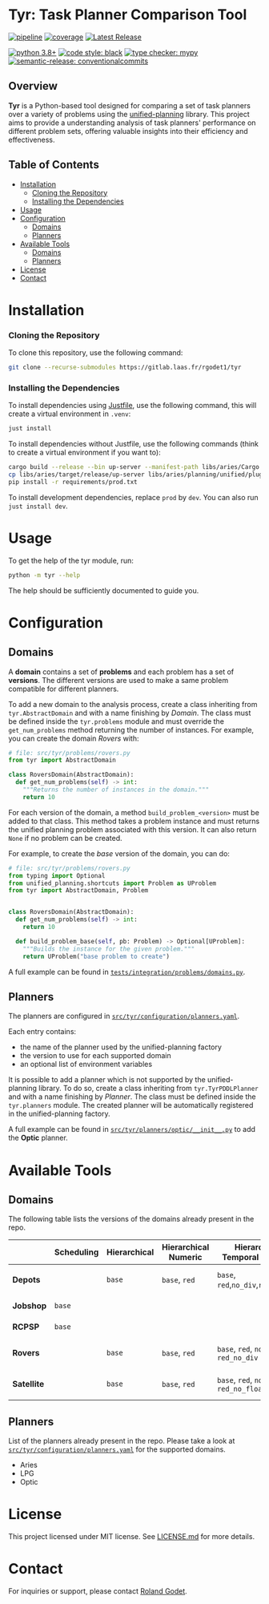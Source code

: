 # Tyr: Task Planner Comparison Tool

[![pipeline](https://gitlab.laas.fr/rgodet1/tyr/badges/master/pipeline.svg)](https://gitlab.laas.fr/rgodet1/tyr/-/pipelines)
[![coverage](https://gitlab.laas.fr/rgodet1/tyr/badges/master/coverage.svg)](https://gitlab.laas.fr/rgodet1/tyr/-/graphs/master/charts)
[![Latest Release](https://gitlab.laas.fr/rgodet1/tyr/-/badges/release.svg)](https://gitlab.laas.fr/rgodet1/tyr/-/releases)

[![python 3.8+](https://img.shields.io/badge/python-3.8+-blue.svg?logo=python)](https://www.python.org/)
[![code style: black](https://img.shields.io/badge/code%20style-black-000000.svg)](https://github.com/psf/black)
[![type checker: mypy](https://img.shields.io/badge/%20type_checker-mypy-%231674b1)](https://github.com/python/mypy)
[![semantic-release: conventionalcommits](https://img.shields.io/badge/semantic--release-conventionalcommits-e10079?logo=semantic-release)](https://github.com/semantic-release/semantic-release)


## Overview

**Tyr** is a Python-based tool designed for comparing a set of task planners over a variety of problems using the [unified-planning](https://unified-planning.readthedocs.io) library.
This project aims to provide a understanding analysis of task planners' performance on different problem sets, offering valuable insights into their efficiency and effectiveness.

## Table of Contents

- [Installation](#installation)
    - [Cloning the Repository](#cloning-the-repository)
    - [Installing the Dependencies](#installing-the-dependencies)
- [Usage](#usage)
- [Configuration](#configuration)
  - [Domains](#domains)
  - [Planners](#planners)
- [Available Tools](#available-tools)
  - [Domains](#domains-1)
  - [Planners](#planners-1)
- [License](#license)
- [Contact](#contact)

# Installation

### Cloning the Repository

To clone this repository, use the following command:

```bash
git clone --recurse-submodules https://gitlab.laas.fr/rgodet1/tyr
```

### Installing the Dependencies

To install dependencies using [Justfile](https://github.com/casey/just), use the following command, this will create a virtual environment in `.venv`:

```bash
just install
```

To install dependencies without Justfile, use the following commands (think to create a virtual environment if you want to):

```bash
cargo build --release --bin up-server --manifest-path libs/aries/Cargo.toml
cp libs/aries/target/release/up-server libs/aries/planning/unified/plugin/up_aries/bin/up-aries_linux_amd64
pip install -r requirements/prod.txt
```

To install development dependencies, replace `prod` by `dev`.
You can also run `just install dev`.

# Usage

To get the help of the tyr module, run:

```bash
python -m tyr --help
```

The help should be sufficiently documented to guide you.

# Configuration

## Domains

A **domain** contains a set of **problems** and each problem has a set of **versions**.
The different versions are used to make a same problem compatible for different planners.

To add a new domain to the analysis process, create a class inheriting from `tyr.AbstractDomain` and with a name finishing by *Domain*.
The class must be defined inside the `tyr.problems` module and must override the `get_num_problems` method returning the number of instances.
For example, you can create the domain *Rovers* with:

```python
# file: src/tyr/problems/rovers.py
from tyr import AbstractDomain

class RoversDomain(AbstractDomain):
  def get_num_problems(self) -> int:
    """Returns the number of instances in the domain."""
    return 10
```

For each version of the domain, a method `build_problem_<version>` must be added to that class.
This method takes a problem instance and must returns the unified planning problem associated with this version.
It can also return `None` if no problem can be created.

For example, to create the *base* version of the domain, you can do:

```python
# file: src/tyr/problems/rovers.py
from typing import Optional
from unified_planning.shortcuts import Problem as UProblem
from tyr import AbstractDomain, Problem


class RoversDomain(AbstractDomain):
  def get_num_problems(self) -> int:
    return 10

  def build_problem_base(self, pb: Problem) -> Optional[UProblem]:
    """Builds the instance for the given problem."""
    return UProblem("base problem to create")
```

A full example can be found in [`tests/integration/problems/domains.py`](https://gitlab.laas.fr/rgodet1/tyr/-/blob/master/tests/integration/problems/domains.py).

## Planners

The planners are configured in [`src/tyr/configuration/planners.yaml`](https://gitlab.laas.fr/rgodet1/tyr/-/blob/master/src/tyr/configuration/planners.yaml).

Each entry contains:

- the name of the planner used by the unified-planning factory
- the version to use for each supported domain
- an optional list of environment variables

It is possible to add a planner which is not supported by the unified-planning library.
To do so, create a class inheriting from `tyr.TyrPDDLPlanner` and with a name finishing by *Planner*.
The class must be defined inside the `tyr.planners` module.
The created planner will be automatically registered in the unified-planning factory.

A full example can be found in [`src/tyr/planners/optic/__init__.py`](https://gitlab.laas.fr/rgodet1/tyr/-/blob/master/src/tyr/planners/optic/__init__.py) to add the **Optic** planner.

# Available Tools

## Domains

The following table lists the versions of the domains already present in the repo.

|               | Scheduling | Hierarchical | Hierarchical Numeric | Hierarchical Temporal Numeric             | Numeric      | Temporal Numeric                          |
| ------------- | ---------- | ------------ | -------------------- | ----------------------------------------- | ------------ | ----------------------------------------- |
| **Depots**    |            | `base`       | `base`, `red`        | `base`, `red`,`no_div`,`red_no_div`       | `base`,`red` | `base`, `red`, `no_div`, `red_no_div`     |
| **Jobshop**   | `base`     |              |                      |                                           |              | `base`, `no_neg_cond`                     |
| **RCPSP**     | `base`     |              |                      |                                           |              | `base`, `no_neg_cond`                     |
| **Rovers**    |            | `base`       | `base`, `red`        | `base`, `red`, `no_div`, `red_no_div`     | `base`,`red` | `base`, `red`, `no_div`, `red_no_div`     |
| **Satellite** |            | `base`       | `base`, `red`        | `base`, `red`, `no_float`, `red_no_float` | `base`,`red` | `base`, `red`, `no_float`, `red_no_float` |

## Planners

List of the planners already present in the repo.
Please take a look at [`src/tyr/configuration/planners.yaml`](https://gitlab.laas.fr/rgodet1/tyr/-/blob/master/src/tyr/configuration/planners.yaml) for the supported domains.

- Aries
- LPG
- Optic

# License

This project licensed under MIT license.
See [LICENSE.md](https://gitlab.laas.fr/rgodet1/tyr/-/blob/master/LICENSE.md) for more details.

# Contact

For inquiries or support, please contact [Roland Godet](mailto:rgodet@raida.fr).
